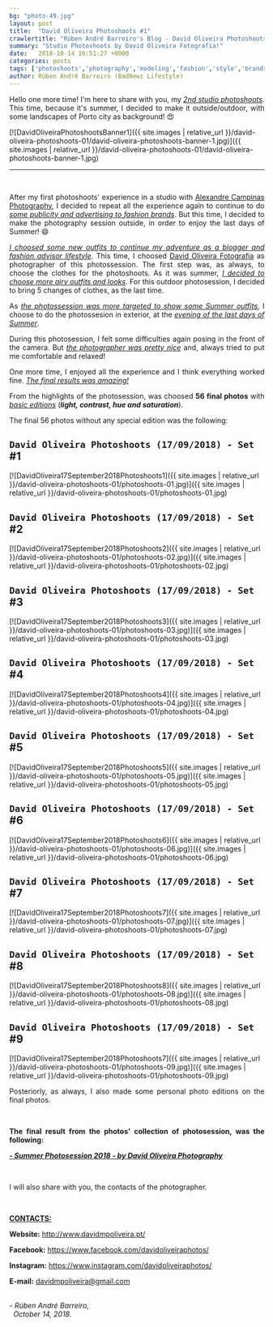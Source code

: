 ```yaml
---
bg: "photo-49.jpg"
layout: post
title:  "David Oliveira Photoshoots #1"
crawlertitle: "Rúben André Barreiro's Blog - David Oliveira Photoshoots #1"
summary: "Studio Photoshoots by David Oliveira Fotografia!"
date:   2018-10-14 16:51:27 +0000
categories: posts
tags: ['photoshoots','photography','modeling','fashion','style','brands','clothing','blogging','david','oliveira','north','porto','gaia']
author: Rúben André Barreiro (BadNewz Lifestyle)
---
```

<p align="justify">Hello one more time! I'm here to share with you, my <a href="../photoshoots/2018-09-17-david-oliveira-photoshoots-01/highlights.html"><i><u>2nd studio photoshoots</u></i></a>. This time, because it's summer, I decided to make it outside/outdoor, with some landscapes of Porto city as background! 😍</p>

[![DavidOliveiraPhotoshootsBanner1]({{ site.images | relative_url }}/david-oliveira-photoshoots-01/david-oliveira-photoshoots-banner-1.jpg)]({{ site.images | relative_url }}/david-oliveira-photoshoots-01/david-oliveira-photoshoots-banner-1.jpg)

<hr>
<br>

<p align="justify">After my first photoshoots' experience in a studio with <a href="http://alexandrecampinas.pt/">Alexandre Campinas Photography</a>, I decided to repeat all the experience again to continue to do <i><u>some publicity and advertising to fashion brands</u></i>. But this time, I decided to make the photography session outside, in order to enjoy the last days of Summer! 😄</p>

<p align="justify"><i><u>I choosed some new outfits to continue my adventure as a blogger and fashion advisor lifestyle</u></i>. This time, I choosed <a href="http://davidmoliveira.pt/">David Oliveira Fotografia</a> as photographer of this photossession. The first step was, as always, to choose the clothes for the photoshoots. As it was summer, <i><u>I decided to choose more airy outfits and looks</u></i>. For this outdoor photosession, I decided to bring 5 changes of clothes, as the last time.</p>

<p align="justify">As <i><u>the photossession was more targeted to show some Summer outfits</u></i>, I choose to do the photossesion in exterior, at the <i><u>evening of the last days of Summer</u></i>.</p>

<p align="justify">During this photosession, I felt some difficulties again posing in the front of the camera. But <i><u>the photographer was pretty nice</u></i> and, always tried to put me comfortable and relaxed!</p>

<p align="justify">One more time, I enjoyed all the experience and I think everything worked fine. <i><u>The final results was amazing!</u></i></p>

<p align="justify">From the highlights of the photosession, was choosed <b>56 final photos</b> with <i><u>basic editions</u></i> (<i><b>light, contrast, hue and saturation</b></i>).</p>

<p align="justify">The final 56 photos without any special edition was the following:</p>

## `David Oliveira Photoshoots (17/09/2018) - Set `#1
[![DavidOliveira17September2018Photoshoots1]({{ site.images | relative_url }}/david-oliveira-photoshoots-01/photoshoots-01.jpg)]({{ site.images | relative_url }}/david-oliveira-photoshoots-01/photoshoots-01.jpg)
<br>

## `David Oliveira Photoshoots (17/09/2018) - Set `#2
[![DavidOliveira17September2018Photoshoots2]({{ site.images | relative_url }}/david-oliveira-photoshoots-01/photoshoots-02.jpg)]({{ site.images | relative_url }}/david-oliveira-photoshoots-01/photoshoots-02.jpg)
<br>

## `David Oliveira Photoshoots (17/09/2018) - Set `#3
[![DavidOliveira17September2018Photoshoots3]({{ site.images | relative_url }}/david-oliveira-photoshoots-01/photoshoots-03.jpg)]({{ site.images | relative_url }}/david-oliveira-photoshoots-01/photoshoots-03.jpg)
<br>

## `David Oliveira Photoshoots (17/09/2018) - Set `#4
[![DavidOliveira17September2018Photoshoots4]({{ site.images | relative_url }}/david-oliveira-photoshoots-01/photoshoots-04.jpg)]({{ site.images | relative_url }}/david-oliveira-photoshoots-01/photoshoots-04.jpg)
<br>

## `David Oliveira Photoshoots (17/09/2018) - Set `#5
[![DavidOliveira17September2018Photoshoots5]({{ site.images | relative_url }}/david-oliveira-photoshoots-01/photoshoots-05.jpg)]({{ site.images | relative_url }}/david-oliveira-photoshoots-01/photoshoots-05.jpg)
<br>

## `David Oliveira Photoshoots (17/09/2018) - Set `#6
[![DavidOliveira17September2018Photoshoots6]({{ site.images | relative_url }}/david-oliveira-photoshoots-01/photoshoots-06.jpg)]({{ site.images | relative_url }}/david-oliveira-photoshoots-01/photoshoots-06.jpg)
<br>

## `David Oliveira Photoshoots (17/09/2018) - Set `#7
[![DavidOliveira17September2018Photoshoots7]({{ site.images | relative_url }}/david-oliveira-photoshoots-01/photoshoots-07.jpg)]({{ site.images | relative_url }}/david-oliveira-photoshoots-01/photoshoots-07.jpg)
<br>

## `David Oliveira Photoshoots (17/09/2018) - Set `#8
[![DavidOliveira17September2018Photoshoots8]({{ site.images | relative_url }}/david-oliveira-photoshoots-01/photoshoots-08.jpg)]({{ site.images | relative_url }}/david-oliveira-photoshoots-01/photoshoots-08.jpg)
<br>

## `David Oliveira Photoshoots (17/09/2018) - Set `#9
[![DavidOliveira17September2018Photoshoots7]({{ site.images | relative_url }}/david-oliveira-photoshoots-01/photoshoots-09.jpg)]({{ site.images | relative_url }}/david-oliveira-photoshoots-01/photoshoots-09.jpg)
<br>

<p align="justify">Posteriorly, as always, I also made some personal photo editions on the final photos.</p>

<br>

<p align="justify"><b>The final result from the photos' collection of photosession, was the following:</b></p>

<p align="justify"><a href="../../rubenandrebarreiro.github.io/photoshoots/2018-04-24-david-oliveira-photoshoots-01/highlights.html"><b><i>- Summer Photosession 2018 - by David Oliveira Photography</i></b></a></p>

<br>

<p align="justify">I will also share with you, the contacts of the photographer.</p>

<br>

<p align="justify"><b><u>CONTACTS:</u></b></p>
<p align="justify"><b>Website:</b> <a target="_blank" href="http://www.davidmpoliveira.pt/">http://www.davidmpoliveira.pt/</a></p>
<p align="justify"><b>Facebook:</b> <a target="_blank" href="https://www.facebook.com/davidoliveiraphotos/">https://www.facebook.com/davidoliveiraphotos/</a></p>
<p align="justify"><b>Instagram:</b> <a target="_blank"
href="https://www.instagram.com/davidoliveiraphotos/">https://www.instagram.com/davidoliveiraphotos/</a></p>
<p align="justify"><b>E-mail:</b> <a target="_blank" href="mailto:davidmpoliveira@gmail.com">davidmpoliveira@gmail.com</a></p>

<br>

<i>
    - Rúben André Barreiro,
    <br>
    &nbsp;
    October 14, 2018.
</i>